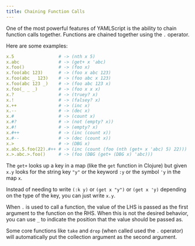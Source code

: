 ```yaml
---
title: Chaining Function Calls
---
```


One of the most powerful features of YAMLScript is the ability to chain function
calls together.
Functions are chained together using the `.` operator.

Here are some examples:

```yaml
x.5                 # -> (nth x 5)
x.abc               # -> (get+ x 'abc)
x.foo()             # -> (foo x)
x.foo(abc 123)      # -> (foo x abc 123)
x.foo(abc _ 123)    # -> (foo abc x 123)
x.foo(abc 123 _)    # -> (foo abc 123 x)
x.foo(_ _ _)        # -> (foo x x x)
x.?                 # -> (truey? x)
x.!                 # -> (falsey? x)
x.++                # -> (inc x)
x.--                # -> (dec x)
x.#                 # -> (count x)
x.#?                # -> (not (empty? x))
x.#!                # -> (empty? x)
x.#++               # -> (inc (count x))
x.#--               # -> (dec (count x))
x.>                 # -> (DBG x)
x.abc.5.foo(22).#++ # -> (inc (count (foo (nth (get+ x 'abc) 5) 22)))
x.>.abc.>.foo()     # -> (foo (DBG (get+ (DBG x) 'abc)))
```

The `get+` looks up a key in a map (like the `get` function in Clojure) but
given `x.y` looks for the string key `"y"` or the keyword `:y` or the symbol
`'y` in the map `x`.

Instead of needing to write `(:k y)` or `(get x "y")` or `(get x 'y)` depending
on the type of the key, you can just write `x.y`.

When `.` is used to call a function, the value of the LHS is passed as the first
argument to the function on the RHS.
When this is not the desired behavior, you can use `_` to indicate the position
that the value should be passed as.

Some core functions like `take` and `drop` (when called used the `.` operator)
will automatically put the collection argument as the second argument.
